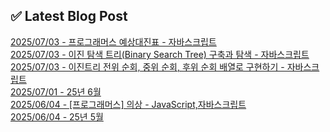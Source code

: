 

## ✅ Latest Blog Post

[2025/07/03 - 프로그래머스 예상대진표 - 자바스크립트](https://blog.naver.com/kwmingyu/223920274328?fromRss=true&trackingCode=rss) <br/>
[2025/07/03 - 이진 탐색 트리(Binary Search Tree) 구축과 탐색 - 자바스크립트](https://blog.naver.com/kwmingyu/223920208933?fromRss=true&trackingCode=rss) <br/>
[2025/07/03 - 이진트리 전위 순회, 중위 순회, 후위 순회 배열로 구현하기 - 자바스크립트](https://blog.naver.com/kwmingyu/223920138810?fromRss=true&trackingCode=rss) <br/>
[2025/07/01 - 25년 6월](https://blog.naver.com/kwmingyu/223917588837?fromRss=true&trackingCode=rss) <br/>
[2025/06/04 - [프로그래머스] 의상 - JavaScript,자바스크립트](https://blog.naver.com/kwmingyu/223888114269?fromRss=true&trackingCode=rss) <br/>
[2025/06/04 - 25년 5월](https://blog.naver.com/kwmingyu/223888044199?fromRss=true&trackingCode=rss) <br/>
